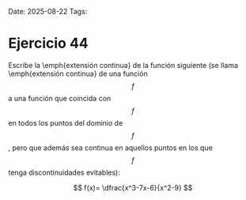 Date: 2025-08-22
Tags: 

# Ejercicio 44

 
Escribe la  \emph{extensión continua}  de la función siguiente (se llama  \emph{extensión continua}  de una función  $$ f$$   a una función que coincida con  $$ f$$   en todos los puntos del dominio de  $$ f$$  , pero que además sea continua en aquellos puntos en los que  $$ f$$   tenga discontinuidades evitables):




$$
 f(x)= \dfrac{x^3-7x-6}{x^2-9}
$$
